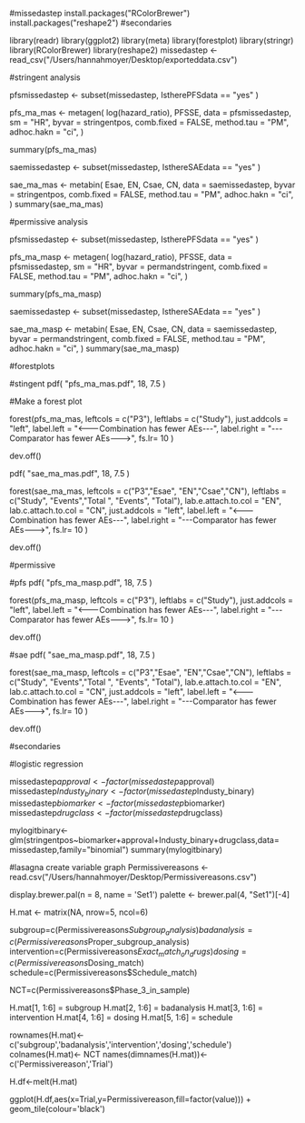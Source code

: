 #missedastep
install.packages("RColorBrewer")
install.packages("reshape2")
#secondaries


library(readr)
library(ggplot2)
library(meta)
library(forestplot)
library(stringr)
library(RColorBrewer)
library(reshape2)
missedastep <- read_csv("/Users/hannahmoyer/Desktop/exporteddata.csv")

#stringent analysis 

pfsmissedastep <- subset(missedastep, IstherePFSdata == "yes" )

pfs_ma_mas <- metagen(
  log(hazard_ratio),
  PFSSE,
  data = pfsmissedastep,
  sm = "HR",
  byvar = stringentpos,
  comb.fixed = FALSE,
  method.tau = "PM", 
  adhoc.hakn = "ci",
)

summary(pfs_ma_mas)

saemissedastep <- subset(missedastep, IsthereSAEdata == "yes" )


sae_ma_mas <- metabin(
  Esae,
  EN,
  Csae,
  CN,
  data = saemissedastep, 
  byvar = stringentpos,
  comb.fixed = FALSE,
  method.tau = "PM", 
  adhoc.hakn = "ci",
)
summary(sae_ma_mas)

#permissive analysis 

pfsmissedastep <- subset(missedastep, IstherePFSdata == "yes" )

pfs_ma_masp <- metagen(
  log(hazard_ratio),
  PFSSE,
  data = pfsmissedastep,
  sm = "HR",
  byvar = permandstringent,
  comb.fixed = FALSE,
  method.tau = "PM", 
  adhoc.hakn = "ci",
)

summary(pfs_ma_masp)

saemissedastep <- subset(missedastep, IsthereSAEdata == "yes" )


sae_ma_masp <- metabin(
  Esae,
  EN,
  Csae,
  CN,
  data = saemissedastep, 
  byvar = permandstringent,
  comb.fixed = FALSE,
  method.tau = "PM", 
  adhoc.hakn = "ci",
)
summary(sae_ma_masp)

#forestplots 

#stingent 
pdf(
  "pfs_ma_mas.pdf",
  18,
  7.5
)

#Make a forest plot

forest(pfs_ma_mas,
       leftcols = c("P3"),
       leftlabs = c("Study"),
       just.addcols = "left",
       label.left = "<---Combination has fewer AEs---", 
       label.right = "---Comparator has fewer AEs--->", 
       fs.lr= 10
)

dev.off()

pdf(
  "sae_ma_mas.pdf",
  18,
  7.5
)

forest(sae_ma_mas,
       leftcols = c("P3","Esae", "EN","Csae","CN"),
       leftlabs = c("Study", "Events","Total ", "Events", "Total"),
       lab.e.attach.to.col = "EN",
       lab.c.attach.to.col = "CN",
       just.addcols = "left",
       label.left = "<---Combination has fewer AEs---", 
       label.right = "---Comparator has fewer AEs--->", 
       fs.lr= 10
)

dev.off()




#permissive

#pfs
pdf(
  "pfs_ma_masp.pdf",
  18,
  7.5
)


forest(pfs_ma_masp,
       leftcols = c("P3"),
       leftlabs = c("Study"),
       just.addcols = "left",
       label.left = "<---Combination has fewer AEs---", 
       label.right = "---Comparator has fewer AEs--->", 
       fs.lr= 10
)

dev.off()

#sae
pdf(
  "sae_ma_masp.pdf",
  18,
  7.5
)


forest(sae_ma_masp,
       leftcols = c("P3","Esae", "EN","Csae","CN"),
       leftlabs = c("Study", "Events","Total ", "Events", "Total"),
       lab.e.attach.to.col = "EN",
       lab.c.attach.to.col = "CN",
       just.addcols = "left",
       label.left = "<---Combination has fewer AEs---", 
       label.right = "---Comparator has fewer AEs--->", 
       fs.lr= 10
)

dev.off()

#secondaries 

#logistic regression 

missedastep$approval<-factor(missedastep$approval)
missedastep$Industy_binary<-factor(missedastep$Industy_binary)
missedastep$biomarker<-factor(missedastep$biomarker)
missedastep$drugclass<-factor(missedastep$drugclass)

mylogitbinary<-glm(stringentpos~biomarker+approval+Industy_binary+drugclass,data= missedastep,family="binomial")
summary(mylogitbinary)

#lasagna
create variable graph
Permissivereasons <- read.csv("/Users/hannahmoyer/Desktop/Permissivereasons.csv")

display.brewer.pal(n = 8, name = 'Set1')
palette <- brewer.pal(4, "Set1")[-4]


H.mat <- matrix(NA, nrow=5, ncol=6)

subgroup=c(Permissivereasons$Subgroup_analysis)
badanalysis=c(Permissivereasons$Proper_subgroup_analysis)
intervention=c(Permissivereasons$Exact_match_on_drugs)
dosing=c(Permissivereasons$Dosing_match)
schedule=c(Permissivereasons$Schedule_match)

NCT=c(Permissivereasons$Phase_3_in_sample)

H.mat[1, 1:6] = subgroup
H.mat[2, 1:6] = badanalysis
H.mat[3, 1:6] = intervention
H.mat[4, 1:6] = dosing 
H.mat[5, 1:6] = schedule

rownames(H.mat)<-c('subgroup','badanalysis','intervention','dosing','schedule')
colnames(H.mat)<- NCT
names(dimnames(H.mat))<-c('Permissivereason','Trial')

H.df<-melt(H.mat)

ggplot(H.df,aes(x=Trial,y=Permissivereason,fill=factor(value))) + 
  geom_tile(colour='black') 

